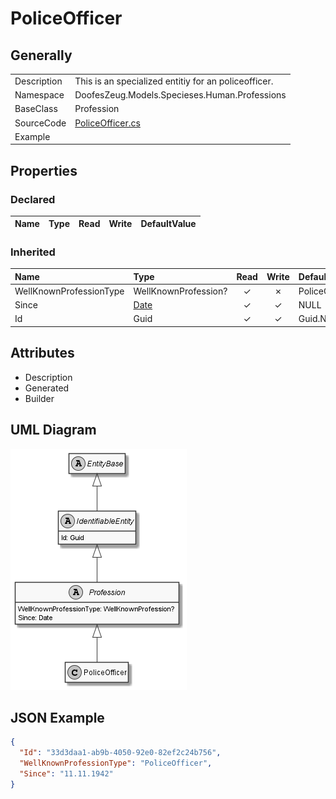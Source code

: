 ﻿# PoliceOfficer

## Generally

|||
|:-|:-|
|Description|This is an specialized entitiy for an policeofficer.|
|Namespace|DoofesZeug.Models.Specieses.Human.Professions|
|BaseClass|Profession|
|SourceCode|[PoliceOfficer.cs](../../../../DoofesZeug.Library/Src/Models/Specieses/Human/Professions/PoliceOfficer.cs)|
|Example||

## Properties

### Declared

|Name|Type|Read|Write|DefaultValue|
|:---|:---|:--:|:---:|:-----------|

### Inherited

|Name|Type|Read|Write|DefaultValue|
|:---|:---|:--:|:---:|:-----------|
|WellKnownProfessionType|WellKnownProfession?|&#x2713;|&#x2717;|PoliceOfficer|
|Since|[Date](../../Models/DoofesZeug.Models.DateAndTime/Date.md)|&#x2713;|&#x2713;|NULL|
|Id|Guid|&#x2713;|&#x2713;|Guid.NewGuid()|

## Attributes

- Description
- Generated
- Builder

## UML Diagram

![PoliceOfficer.png](./PoliceOfficer.png "PoliceOfficer")

## JSON Example

```json
{
  "Id": "33d3daa1-ab9b-4050-92e0-82ef2c24b756",
  "WellKnownProfessionType": "PoliceOfficer",
  "Since": "11.11.1942"
}
```

